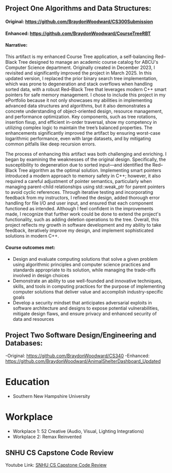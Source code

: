 ## Project One Algorithms and Data Structures:
#### Original: https://github.com/BraydonWoodward/CS300Submission
#### Enhanced: https://github.com/BraydonWoodward/CourseTreeRBT
#### Narrative:
This artifact is my enhanced Course Tree application, a self-balancing Red–Black Tree designed to manage an academic course catalog for ABCU's Computer Science department. Originally created in December 2023, I revisited and significantly improved the project in March 2025. In this updated version, I replaced the prior binary search tree implementation, which was prone to degeneration and stack overflows when handling sorted data, with a robust Red–Black Tree that leverages modern C++ smart pointers for safe memory management. I chose to include this project in my ePortfolio because it not only showcases my abilities in implementing advanced data structures and algorithms, but it also demonstrates a concrete understanding of object-oriented design, resource management, and performance optimization. Key components, such as tree rotations, insertion fixup, and efficient in-order traversal, show my competency in utilizing complex logic to maintain the tree’s balanced properties. The enhancements significantly improved the artifact by ensuring worst-case logarithmic performance, even with large datasets, and by mitigating common pitfalls like deep recursion errors.

The process of enhancing this artifact was both challenging and enriching. I began by examining the weaknesses of the original design. Specifically, the susceptibility to degeneration due to sorted input—and identified the Red–Black Tree algorithm as the optimal solution. Implementing smart pointers introduced a modern approach to memory safety in C++; however, it also required a careful adjustment of pointer semantics, particularly when managing parent-child relationships using std::weak_ptr for parent pointers to avoid cyclic references. Through iterative testing and incorporating feedback from my instructors, I refined the design, added thorough error handling for file I/O and user input, and ensured that each component functioned as intended. Although I feel confident in the improvements made, I recognize that further work could be done to extend the project's functionality, such as adding deletion operations to the tree. Overall, this project reflects my growth in software development and my ability to take feedback, iteratively improve my design, and implement sophisticated solutions in modern C++.
#### Course outcomes met:
- Design and evaluate computing solutions that solve a given problem using algorithmic principles and computer science practices and standards appropriate to its solution, while managing the trade-offs involved in design choices
- Demonstrate an ability to use well-founded and innovative techniques, skills, and tools in computing practices for the purpose of implementing computer solutions that deliver value and accomplish industry-specific goals
- Develop a security mindset that anticipates adversarial exploits in software architecture and designs to expose potential vulnerabilities, mitigate design flaws, and ensure privacy and enhanced security of data and resources

## Project Two Software Design/Engineering and Databases: 
-Original: https://github.com/BraydonWoodward/CS340
-Enhanced: https://github.com/BraydonWoodward/AnimalShelterDashboard_Updated

# Education
- Southern New Hampshire University

# Workplace
- Workplace 1: 52 Creative (Audio, Visual, Lighting Integrations)
- Workplace 2: Remax Reinvented

## SNHU CS Capstone Code Review
Youtube Link: [SNHU CS Capstone Code Review](https://www.youtube.com/watch?v=pOqaEoRmagc)
